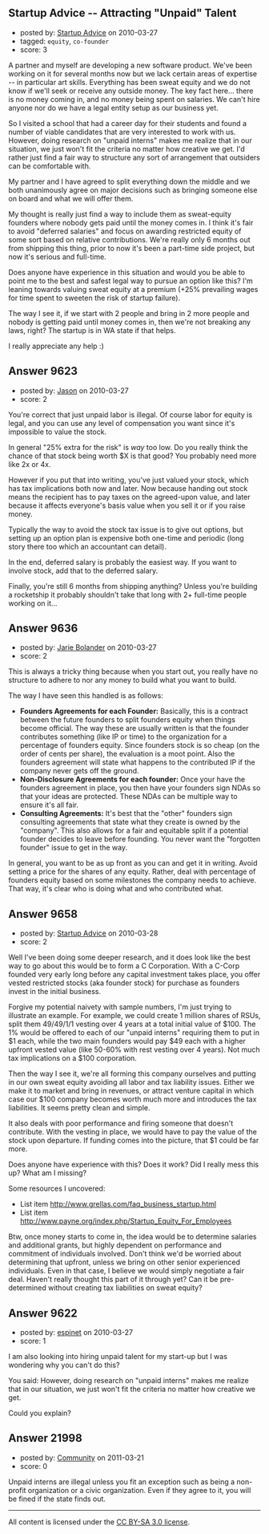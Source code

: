 ## Startup Advice -- Attracting "Unpaid" Talent

- posted by: [Startup Advice](https://stackexchange.com/users/-1/2944-startup-advice) on 2010-03-27
- tagged: `equity`, `co-founder`
- score: 3

A partner and myself are developing a new software product. We've been working on it for several months now but we lack certain areas of expertise -- in particular art skills. Everything has been sweat equity and we do not know if we'll seek or receive any outside money. The key fact here... there is no money coming in, and no money being spent on salaries. We can't hire anyone nor do we have a legal entity setup as our business yet.

So I visited a school that had a career day for their students and found a number of viable candidates that are very interested to work with us. However, doing research on "unpaid interns" makes me realize that in our situation, we just won't fit the criteria no matter how creative we get. I'd rather just find a fair way to structure any sort of arrangement that outsiders can be comfortable with. 

My partner and I have agreed to split everything down the middle and we both unanimously agree on major decisions such as bringing someone else on board and what we will offer them. 

My thought is really just find a way to include them as sweat-equity founders where nobody gets paid until the money comes in. I think it's fair to avoid "deferred salaries" and focus on awarding restricted equity of some sort based on relative contributions. We're really only 6 months out from shipping this thing, prior to now it's been a part-time side project, but now it's serious and full-time.

Does anyone have experience in this situation and would you be able to point me to the best and safest legal way to pursue an option like this? I'm leaning towards valuing sweat equity at a premium (+25% prevailing wages for time spent to sweeten the risk of startup failure).

The way I see it, if we start with 2 people and bring in 2 more people and nobody is getting paid until money comes in, then we're not breaking any laws, right? The startup is in WA state if that helps.

I really appreciate any help :)


## Answer 9623

- posted by: [Jason](https://stackexchange.com/users/-1/2-jason) on 2010-03-27
- score: 2

You're correct that just unpaid labor is illegal.  Of course labor for equity is legal, and you can use any level of compensation you want since it's impossible to value the stock.

In general "25% extra for the risk" is *way* too low.  Do you really think the chance of that stock being worth $X is that good?  You probably need more like 2x or 4x.

However if you put that into writing, you've just valued your stock, which has tax implications both now and later.  Now because handing out stock means the recipient has to pay taxes on the agreed-upon value, and later because it affects everyone's basis value when you sell it or if you raise money.

Typically the way to avoid the stock tax issue is to give out options, but setting up an option plan is expensive both one-time and periodic (long story there too which an accountant can detail).

In the end, deferred salary is probably the easiest way. If you want to involve stock, add that to the deferred salary.

Finally, you're still 6 months from shipping anything?  Unless you're building a rocketship it probably shouldn't take that long with 2+ full-time people working on it...


## Answer 9636

- posted by: [Jarie Bolander](https://stackexchange.com/users/-1/585-jarie-bolander) on 2010-03-27
- score: 2

This is always a tricky thing because when you start out, you really have no structure to adhere to nor any money to build what you want to build.

The way I have seen this handled is as follows:

 - **Founders Agreements for each Founder:** Basically, this is a contract between the future founders to split founders equity when things become official. The way these are usually written is that the founder contributes something (like IP or time) to the organization for a percentage of founders equity. Since founders stock is so cheap (on the order of cents per share), the evaluation is a moot point. Also the founders agreement will state what happens to the contributed IP if the company never gets off the ground.
 - **Non-Disclosure Agreements for each founder:** Once your have the founders agreement in place, you then have your founders sign NDAs so that your ideas are protected. These NDAs can be multiple way to ensure it's all fair.
 - **Consulting Agreements:** It's best that the "other" founders sign consulting agreements that state what they create is owned by the "company". This also allows for a fair and equitable split if a potential founder decides to leave before founding. You never want the "forgotten founder" issue to get in the way.

In general, you want to be as up front as you can and get it in writing. Avoid setting a price for the shares of any equity. Rather, deal with percentage of founders equity based on some milestones the company needs to achieve. That way, it's clear who is doing what and who contributed what.

 




## Answer 9658

- posted by: [Startup Advice](https://stackexchange.com/users/-1/2944-startup-advice) on 2010-03-28
- score: 2

Well I've been doing some deeper research, and it does look like the best way to go about this would be to form a C Corporation. With a C-Corp founded very early long before any capital investment takes place, you offer vested restricted stocks (aka founder stock) for purchase as founders invest in the initial business. 

Forgive my potential naivety with sample numbers, I'm just trying to illustrate an example. For example, we could create 1 million shares of RSUs, split them 49/49/1/1 vesting over 4 years at a total initial value of $100. The 1% would be offered to each of our "unpaid interns" requiring them to put in $1 each, while the two main founders would pay $49 each with a higher upfront vested value (like 50-60% with rest vesting over 4 years). Not much tax implications on a $100 corporation.

Then the way I see it, we're all forming this company ourselves and putting in our own sweat equity avoiding all labor and tax liability issues. Either we make it to market and bring in revenues, or attract venture capital in which case our $100 company becomes worth much more and introduces the tax liabilities. It seems pretty clean and simple.

It also deals with poor performance and firing someone that doesn't contribute. With the vesting in place, we would have to pay the value of the stock upon departure. If funding comes into the picture, that $1 could be far more.

Does anyone have experience with this? Does it work? Did I really mess this up? What am I missing? 

Some resources I uncovered: 

 - List item
http://www.grellas.com/faq_business_startup.html
 - List item
http://www.payne.org/index.php/Startup_Equity_For_Employees

Btw, once money starts to come in, the idea would be to determine salaries and additional grants, but highly dependent on performance and commitment of individuals involved. Don't think we'd be worried about determining that upfront, unless we bring on other senior experienced individuals. Even in that case, I believe we would simply negotiate a fair deal. Haven't really thought this part of it through yet? Can it be pre-determined without creating tax liabilities on sweat equity?





## Answer 9622

- posted by: [espinet](https://stackexchange.com/users/-1/1892-espinet) on 2010-03-27
- score: 1

I am also looking into hiring unpaid talent for my start-up but I was wondering why you can't do this?

You said:
However, doing research on "unpaid interns" makes me realize that in our situation, we just won't fit the criteria no matter how creative we get.

Could you explain?


## Answer 21998

- posted by: [Community](https://stackexchange.com/users/-1/-1-community) on 2011-03-21
- score: 0

Unpaid interns are illegal unless you fit an exception such as being a non-profit organization or a civic organization.  Even if they agree to it, you will be fined if the state finds out.



---

All content is licensed under the [CC BY-SA 3.0 license](https://creativecommons.org/licenses/by-sa/3.0/).
